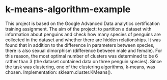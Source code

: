 # k-means-algorithm-example
This project is based on the Google Advanced Data analytics certification training assignment. The aim of the project: to partition a dataset with information about penguins and check how many species of penguins are collected in the dataset and whether there are hidden relationships.
It was found that in addition to the difference in parameters between species, there is also sexual dimorphism (difference between male and female). For this reason, the most optimal number of clusters was determined to be 6 rather than 3 (the dataset contained data on three penguin species). Since the task was clustering, one of the clustering algorithms, k-means, was chosen.
Implementation: sklearn.cluster.KMeans().
